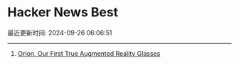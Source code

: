 # Hacker News Best

最近更新时间: 2024-09-26 06:06:51

--- 
1. [Orion, Our First True Augmented Reality Glasses](https://about.fb.com/news/2024/09/introducing-orion-our-first-true-augmented-reality-glasses/) 
